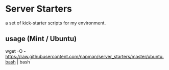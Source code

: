 # Server Starters 

a set of kick-starter scripts for my environment. 

## usage (Mint / Ubuntu)

  wget -O - https://raw.githubusercontent.com/napman/server_starters/master/ubuntu.bash | bash

